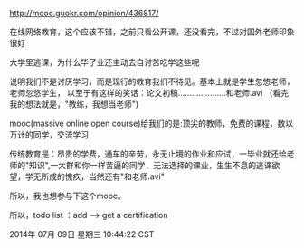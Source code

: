 
http://mooc.guokr.com/opinion/436817/

在线网络教育，这个应该不错，之前只看公开课，还没看完，不过对国外老师印象很好

大学里逃课，为什么毕了业还主动去自讨苦吃学这些呢

说明我们不是讨厌学习，而是现行的教育我们不待见。基本上就是学生忽悠老师，老师忽悠学生，
以至于有这样的笑话：论文初稿.....................和老师.avi （看完我的想法就是，"教练，我想当老师")

mooc(massive online open course)给我们的是:顶尖的教师，免费的课程，数以万计的同学，交流学习

传统教育是：昂贵的学费，通车的辛劳，永无止境的作业和应试，一毕业就还给老师的"知识",一大群和你一样苦逼的同学，无法选择的课业，生生不息的逃课欲望，学无所成的愧疚，当然还有"和老师.avi"

所以，我也想参与下这个mooc。

所以，todo list ：add --> get a certification

2014年 07月 09日 星期三 10:44:22 CST

